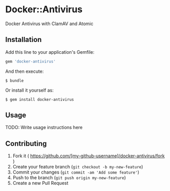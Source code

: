 # Docker::Antivirus

Docker Antivirus with ClamAV and Atomic

## Installation

Add this line to your application's Gemfile:

```ruby
gem 'docker-antivirus'
```

And then execute:

    $ bundle

Or install it yourself as:

    $ gem install docker-antivirus

## Usage

TODO: Write usage instructions here

## Contributing

1. Fork it ( https://github.com/[my-github-username]/docker-antivirus/fork )
2. Create your feature branch (`git checkout -b my-new-feature`)
3. Commit your changes (`git commit -am 'Add some feature'`)
4. Push to the branch (`git push origin my-new-feature`)
5. Create a new Pull Request
